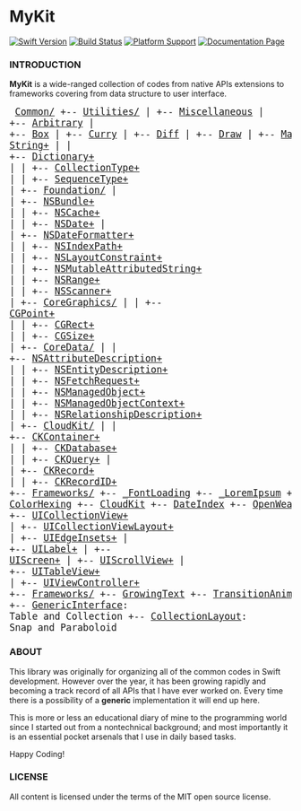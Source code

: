 MyKit
=====

[![Swift Version](https://img.shields.io/badge/swift-2.2-orange.svg?style=flat-square)](https://swift.org)  [![Build Status](https://img.shields.io/travis/aquarchitect/MyKit.svg?style=flat-square)](https://travis-ci.org/aquarchitect/MyKit/)  [![Platform Support](https://img.shields.io/badge/platforms-iOS%20%7C%20macOS%20-lightgrey.svg?style=flat-square)](https://developer.apple.com/xcode/download/)  [![Documentation Page](https://img.shields.io/badge/docs-6%-green.svg?style=flat-square)](http://aquarchitect.github.io/MyKit/)

### INTRODUCTION

__MyKit__ is a wide-ranged collection of codes from native APIs extensions to frameworks covering from data structure to user interface.

<big><pre>
[Common/](Sources/Common/)
+-- [Utilities/](Sources/Common/Utilities/)
|   +-- [Miscellaneous](Sources/Common/Utilities/Miscellaneous.swift)
|   +-- [Arbitrary](Sources/Common/Utilities/Arbitrary.swift)
|   +-- [Box](Sources/Common/Utilities/Box.swift)
|   +-- [Curry](Sources/Common/Utilities/Curry.swift)
|   +-- [Diff](Sources/Common/Utilities/Diff.swift)
|   +-- [Draw](Sources/Common/Utilities/Draw.swift)
|   +-- [Matrix](Sources/Common/Utilities/Matrix.swift)
|   +-- [Promise](Sources/Common/Utilities/Promise.swift)
|   +-- [Queue](Sources/Common/Utilities/Queue.swift)
|   +-- [Result](Sources/Common/Utilities/Result.swift)
|   +-- [Schedule](Sources/Common/Utilities/Schedule.swift)
|   +-- [Swizzle](Sources/Common/Utilities/Swizzle.swift)
|   +-- [Then](Sources/Common/Utilities/Then.swift)
|   +-- [Timing](Sources/Common/Utilities/Timing.swift)
+-- [Extensions/](Sources/Common/Extensions/)
|   +-- [Native/](Sources/Common/Extensions/Native/)
|   |   +-- [Range+](Sources/Common/Extensions/Native/Range+.swift)
|   |   +-- [String+](Sources/Common/Exntesions/Native/String+.swift)
|   |   +-- [Dictionary+](Sources/Common/Extensions/Native/Dictionary+.swift)
|   |   +-- [CollectionType+](Sources/Common/Extensions/Native/CollectionType+.swift)
|   |   +-- [SequenceType+](Sources/Common/Extensions/Native/SequenceType+.swift)
|   +-- [Foundation/](Sources/Common/Extensions/Foundation/)
|   |   +-- [NSBundle+](Sources/Common/Extensions/Foundation/NSBundle+.swift)
|   |   +-- [NSCache+](Sources/Common/Extensions/Foundation/NSCache+.swift)
|   |   +-- [NSDate+](Sources/Common/Extensions/Foundation/NSDate+.swift)
|   |   +-- [NSDateFormatter+](Sources/Common/Extensions/Foundation/NSDateFormatter+.swift)
|   |   +-- [NSIndexPath+](Sources/Common/Extensions/Foundation/NSIndexPath+.swift)
|   |   +-- [NSLayoutConstraint+](Sources/Common/Extensions/Foundation/NSLayoutConstraint+.swift)
|   |   +-- [NSMutableAttributedString+](Sources/Common/Extensions/Foundation/NSMutableAttributedString+.swift)
|   |   +-- [NSRange+](Sources/Common/Extensions/Foundation/NSRange+.swift)
|   |   +-- [NSScanner+](Sources/Common/Extensions/Foundation/NSScanner+.swift)
|   +-- [CoreGraphics/](Sources/Common/Extensions/CoreGraphics/)
|   |   +-- [CGPoint+](Sources/Common/Extensions/CoreGraphics/CGPoint+.swift)
|   |   +-- [CGRect+](Sources/Common/Extensions/CoreGraphics/CGRect+.swift)
|   |   +-- [CGSize+](Sources/Common/Extensions/CoreGraphics/CGSize+.swift)
|   +-- [CoreData/](Sources/Common/Extensions/CoreData/)
|   |   +-- [NSAttributeDescription+](Sources/Common/Extensions/CoreData/NSAttributeDescription+.swift)
|   |   +-- [NSEntityDescription+](Sources/Common/Extensions/CoreData/NSEntityDescription+.swift)
|   |   +-- [NSFetchRequest+](Sources/Common/Extensions/CoreData/NSFetchRequest+.swift)
|   |   +-- [NSManagedObject+](Sources/Common/Extensions/CoreData/NSManagedObject+.swift)
|   |   +-- [NSManagedObjectContext+](Sources/Common/Extensions/CoreData/NSManagedObjectContext+.swift)
|   |   +-- [NSRelationshipDescription+](Sources/Common/Extensions/CoreData/NSRelationshipDescription+.swift)
|   +-- [CloudKit/](Sources/Common/Extensions/CloudKit/)
|   |   +-- [CKContainer+](Sources/Common/Extensions/CloudKit/CKContainer+.swift)
|   |   +-- [CKDatabase+](Sources/Common/Extensions/CloudKit/CKDatabase+.swift)
|   |   +-- [CKQuery+](Sources/Common/Extensions/CloudKit/CKQuery+.swift)
|   |   +-- [CKRecord+](Sources/Common/Extensions/CloudKit/CKRecord+.swift)
|   |   +-- [CKRecordID+](Sources/Common/Extensions/CloudKit/CKRecordID+.swift)
+-- [Frameworks/](Sources/Common/Frameworks/)
    +-- [_FontLoading](Sources/Common/Frameworks/_FontLoading/)
    +-- [_LoremIpsum](Sources/Common/Frameworks/_LoremIpsum/)
    +-- [ActionTrailing](Sources/Common/Frameworks/ActionTrailing/)
    +-- [ColorHexing](Sources/Common/Frameworks/ColorHexing/)
    +-- [CloudKit](Sources/Common/Frameworks/CloudKit/)
    +-- [DateIndex](Sources/Common/Frameworks/DataIndex/)
    +-- [OpenWeather](Sources/Common/Frameworks/OpenWeather/)
    +-- [SymbolIcon](Sources/Common/Frameworks/SymbolIcon/)
    +-- [StreamService](Sources/Common/Frameworks/StreamService/)
    +-- [PersistentStack](Sources/Common/Frameworks/PersistentStack/)
[iOS/](Sources/iOS/)
+-- [Extensions/](Sources/iOS/Extensions/)
|   +-- [Draw+](Sources/iOS/Extensions/Draw+.swift)
|   +-- [UIBezierPath+](Sources/iOS/Extensions/UIBezierPath+.swift)
|   +-- [UICollectionView+](Sources/iOS/Extensions/UICollectionView+.swift)
|   +-- [UICollectionViewLayout+](Sources/iOS/Extensions/UICollectionViewLayout+.swift)
|   +-- [UIEdgeInsets+](Sources/iOS/Extensions/UIEdgeInsets+.swift)
|   +-- [UILabel+](Sources/iOS/Extensions/UILabel+.swift)
|   +-- [UIScreen+](Sources/iOS/Extensions/UIScreen+.swift)
|   +-- [UIScrollView+](Sources/iOS/Extensions/UIScreenView+.swift)
|   +-- [UITableView+](Sources/iOS/Extensions/UITableView+.swift)
|   +-- [UIViewController+](Sources/iOS/Extensions/UIViewController+.swift)
+-- [Frameworks/](Sources/iOS/Frameworks/)
    +-- [GrowingText](Sources/iOS/Frameworks/GrowingText/)
    +-- [TransitionAnimator](Sources/iOS/Frameworks/TransitionAnimator/)
    +-- [GenericInterface](Sources/iOS/Frameworks/GrowingText/): Table and Collection
    +-- [CollectionLayout](Sources/iOS/Frameworks/CollectionLayout/): Snap and Paraboloid
</pre></big>

### ABOUT

This library was originally for organizing all of the common codes in Swift development. However over the year, it has been growing rapidly and becoming a track record of all APIs that I have ever worked on. Every time there is a possibility of a __generic__ implementation it will end up here.

This is more or less an educational diary of mine to the programming world since I started out from a nontechnical background; and most importantly it is an essential pocket arsenals that I use in daily based tasks.

Happy Coding!

### LICENSE

All content is licensed under the terms of the MIT open source license.
